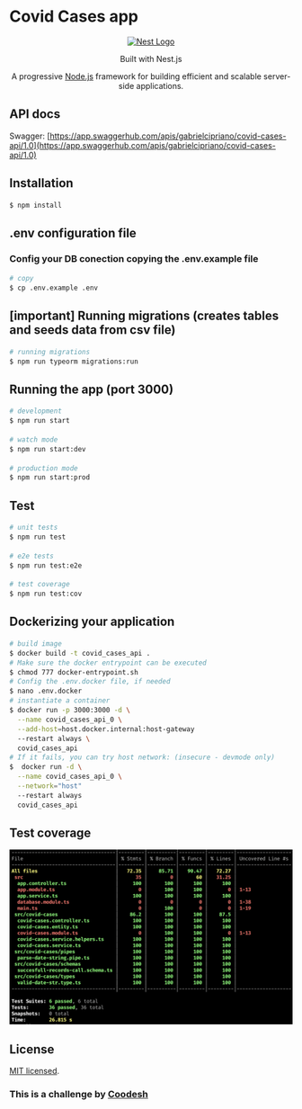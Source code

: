 # Covid Cases app

<p align="center">
  <a href="http://nestjs.com/" target="blank"><img src="https://nestjs.com/img/logo-small.svg" width="200" alt="Nest Logo" /></a>
</p>

[circleci-image]: https://img.shields.io/circleci/build/github/nestjs/nest/master?token=abc123def456
[circleci-url]: https://circleci.com/gh/nestjs/nest

<p align="center">Built with Nest.js</p>
  <p align="center">A progressive <a href="http://nodejs.org" target="_blank">Node.js</a> framework for building efficient and scalable server-side applications.</p>
    <p align="center">

## API docs
Swagger: [https://app.swaggerhub.com/apis/gabrielcipriano/covid-cases-api/1.0](https://app.swaggerhub.com/apis/gabrielcipriano/covid-cases-api/1.0)

## Installation

```bash
$ npm install
```
## .env configuration file
### Config your DB conection copying the .env.example file 
```bash
# copy
$ cp .env.example .env
```
## [important] Running migrations (creates tables and seeds data from csv file)

```bash
# running migrations
$ npm run typeorm migrations:run
```

## Running the app (port 3000)

```bash
# development
$ npm run start

# watch mode
$ npm run start:dev

# production mode
$ npm run start:prod
```

## Test

```bash
# unit tests
$ npm run test

# e2e tests
$ npm run test:e2e

# test coverage
$ npm run test:cov
```

##  Dockerizing your application

```bash
# build image
$ docker build -t covid_cases_api .
# Make sure the docker entrypoint can be executed
$ chmod 777 docker-entrypoint.sh
# Config the .env.docker file, if needed
$ nano .env.docker
# instantiate a container
$ docker run -p 3000:3000 -d \
  --name covid_cases_api_0 \
  --add-host=host.docker.internal:host-gateway
  --restart always \
  covid_cases_api
# If it fails, you can try host network: (insecure - devmode only)
$  docker run -d \
  --name covid_cases_api_0 \
  --network="host"
  --restart always 
  covid_cases_api
```

## Test coverage
![Test coverage](test_coverage.png)

## License

[MIT licensed](LICENSE).

### This is a challenge by [Coodesh](https://coodesh.com)